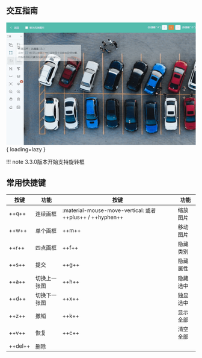 ## 交互指南

![img](../assets/images/ohnrrq.gif){ loading=lazy }

!!! note
    3.3.0版本开始支持旋转框



## 常用快捷键

| 按键    | 功能         | 按键                                                      | 功能     |
| ------- | ------------ | --------------------------------------------------------- | -------- |
| ++q++   | 连续画框     | :material-mouse-move-vertical: 或者 ++plus++ / ++hyphen++ | 缩放图片 |
| ++w++   | 单个画框     | ++m++                                                     | 移动图片 |
| ++r++   | 四点画框     | ++f++                                                     | 隐藏类别 |
| ++s++   | 提交         | ++g++                                                     | 隐藏属性 |
| ++a++   | 切换上一张图 | ++h++                                                     | 隐藏选中 |
| ++d++   | 切换下一张图 | ++x++                                                     | 独显选中 |
| ++z++   | 撤销         | ++k++                                                     | 显示全部 |
| ++v++   | 恢复         | ++c++                                                     | 清空全部 |
| ++del++ | 删除         |                                                           |          |

